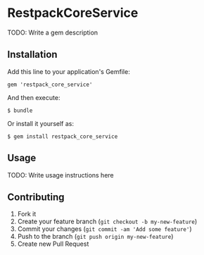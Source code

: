 # RestpackCoreService

TODO: Write a gem description

## Installation

Add this line to your application's Gemfile:

    gem 'restpack_core_service'

And then execute:

    $ bundle

Or install it yourself as:

    $ gem install restpack_core_service

## Usage

TODO: Write usage instructions here

## Contributing

1. Fork it
2. Create your feature branch (`git checkout -b my-new-feature`)
3. Commit your changes (`git commit -am 'Add some feature'`)
4. Push to the branch (`git push origin my-new-feature`)
5. Create new Pull Request

